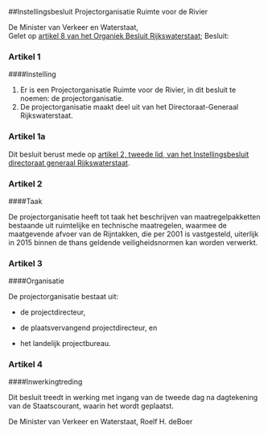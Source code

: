 <meta http-equiv='Content-Type' content='text/html; charset=utf-8' />

##Instellingsbesluit Projectorganisatie Ruimte voor de Rivier

De Minister van Verkeer en Waterstaat,  
Gelet op [artikel 8 van het Organiek Besluit Rijkswaterstaat](../../../../../../../../AMvB/organiek/besluit/rijkswaterstaat/BWBR0002743/README.md);
Besluit:    

### Artikel  1  

####Instelling

1.  Er is een Projectorganisatie Ruimte voor de Rivier, in dit besluit te noemen: de projectorganisatie.   
2.  De projectorganisatie maakt deel uit van het Directoraat-Generaal Rijkswaterstaat.   

### Artikel  1a  

Dit besluit berust mede op [artikel 2, tweede lid, van het Instellingsbesluit directoraat generaal Rijkswaterstaat](../../../../../../../../ministeriele-regeling/instellingsbesluit/directoraat-generaal/rijkswaterstaat/BWBR0026953/README.md).  

### Artikel  2  

####Taak

De projectorganisatie heeft tot taak het beschrijven van maatregelpakketten bestaande uit ruimtelijke en technische maatregelen, waarmee de maatgevende afvoer van de Rijntakken, die per 2001 is vastgesteld, uiterlijk in 2015 binnen de thans geldende veiligheidsnormen kan worden verwerkt.  

### Artikel  3  

####Organisatie

De projectorganisatie bestaat uit: 

- de projectdirecteur,  

- de plaatsvervangend projectdirecteur, en  

- het landelijk projectbureau.    

### Artikel  4  

####Inwerkingtreding

Dit besluit treedt in werking met ingang van de tweede dag na dagtekening van de Staatscourant, waarin het wordt geplaatst.  

De 
Minister van Verkeer en Waterstaat, 
Roelf H. deBoer    
